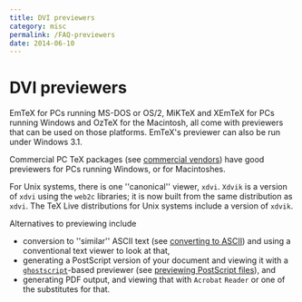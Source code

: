 ```yaml
---
title: DVI previewers
category: misc
permalink: /FAQ-previewers
date: 2014-06-10
---
```


# DVI previewers

EmTeX for PCs running MS-DOS or OS/2, MiKTeX and
XEmTeX for PCs running Windows and OzTeX for the Macintosh, all
come with previewers that can be used on those platforms. EmTeX's
previewer can also be run under Windows&nbsp;3.1.

Commercial PC TeX packages (see 
[commercial vendors](/FAQ-commercial))
have good previewers for PCs running Windows, or for Macintoshes.

For Unix systems, there is one ''canonical'' viewer, `xdvi`.
`Xdvik` is a version of `xdvi` using the
`web2c` libraries; it is now built from the same distribution
as `xdvi`.  The TeX&nbsp;Live distributions for Unix systems
include a version of `xdvik`.

Alternatives to previewing include
  

-  conversion to ''similar'' ASCII text (see
    [converting to ASCII](/FAQ-toascii)) and using a
    conventional text viewer to look at that,
-  generating a PostScript version of your document and viewing it
    with a
    [`ghostscript`](https://www.ghostscript.com/)-based
    previewer (see 
    [previewing PostScript files](/FAQ-PSpreview)), and
-  generating  PDF output, and viewing that with
    `Acrobat` `Reader` or one of the substitutes for that.

